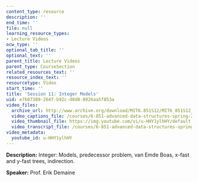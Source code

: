 ```yaml
---
content_type: resource
description: ''
end_time: ''
file: null
learning_resource_types:
- Lecture Videos
ocw_type: ''
optional_tab_title: ''
optional_text: ''
parent_title: Lecture Videos
parent_type: CourseSection
related_resources_text: ''
resource_index_text: ''
resourcetype: Video
start_time: ''
title: 'Session 11: Integer Models'
uid: e7b07389-264f-b92c-d0d8-8926aa5f853a
video_files:
  archive_url: http://www.archive.org/download/MIT6.851S12/MIT6_851S12_lec11_300k.mp4
  video_captions_file: /courses/6-851-advanced-data-structures-spring-2012/f4bfc8bdd6aa54e8b2610d6464dd4b0a_u-HHY1ylhHY.vtt
  video_thumbnail_file: https://img.youtube.com/vi/u-HHY1ylhHY/default.jpg
  video_transcript_file: /courses/6-851-advanced-data-structures-spring-2012/99bafece9d69a10ac42650ba5ddd29c6_u-HHY1ylhHY.pdf
video_metadata:
  youtube_id: u-HHY1ylhHY
---
```


**Description:** Integer: Models, predecessor problem, van Emde Boas, x-fast and y-fast trees, indirection.

**Speaker:** Prof. Erik Demaine



